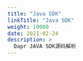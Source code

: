 ```yaml
---
title: "Java SDK"
linkTitle: "Java SDK"
weight: 10000
date: 2021-02-24
description: >
  Dapr JAVA SDK源码解析
---
```




